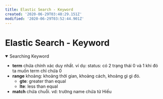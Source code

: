 ```yaml
---
title: Elastic Search - Keyword
created: '2020-06-29T03:48:29.151Z'
modified: '2020-06-29T03:52:44.901Z'
---
```


# Elastic Search - Keyword
<details open>
<summary>Searching Keyword</summary>
<markdown>

- __term__ chứa chính xác duy nhất. ví dụ: status: có 2 trạng thái 0 và 1 khi đó ta muốn term chỉ chứa 0
- __range__ khoảng: khoảng thời gian, khoảng cách, khoảng gì gì đó. 
  - __gte__: greater than equal
  - __lte__: less than equal
- __match__ chứa chuỗi. vd: trường name chứa từ Hiếu
</markdown>
</details>
